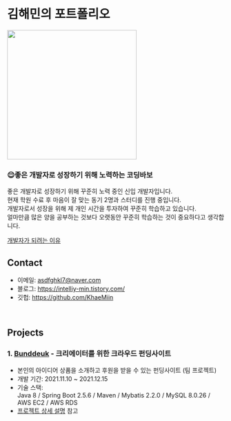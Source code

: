 

# 김해민의 포트폴리오

<img src="https://user-images.githubusercontent.com/91078445/150670298-f1570f95-88f1-454a-aa54-ff4d153ed9d2.jpg" width="300" height="300"/><br>
### :relieved:좋은 개발자로 성장하기 위해 노력하는 코딩바보
좋은 개발자로 성장하기 위해 꾸준히 노력 중인 신입 개발자입니다.<br>
현재 학원 수료 후 마음이 잘 맞는 동기 2명과 스터디를 진행 중입니다.<br>
개발자로서 성장을 위해 제 개인 시간을 투자하여 꾸준히 학습하고 있습니다.<br>
얼마만큼 많은 양을 공부하는 것보다 오랫동안 꾸준히 학습하는 것이 중요하다고 생각합니다.<br>

[개발자가 되려는 이유](https://intelliy-min.tistory.com/25)
</br>

## Contact
- 이메일: asdfghkl7@naver.com
- 블로그: https://intelliy-min.tistory.com/
- 깃헙: https://github.com/KhaeMiin

</br>

## Projects
### 1. [Bunddeuk](https://github.com/KhaeMiin/Final_Team_Project) - 크리에이터를 위한 크라우드 펀딩사이트
- 본인의 아이디어 상품을 소개하고 후원을 받을 수 있는 펀딩사이트 (팀 프로젝트)  
- 개발 기간: 2021.11.10 ~ 2021.12.15    
- 기술 스택:  
Java 8 / Spring Boot 2.5.6 / Maven / Mybatis 2.2.0  / MySQL 8.0.26 / AWS EC2 / AWS RDS
- [프로젝트 상세 설명](https://github.com/KhaeMiin/Final_Team_Project) 참고

